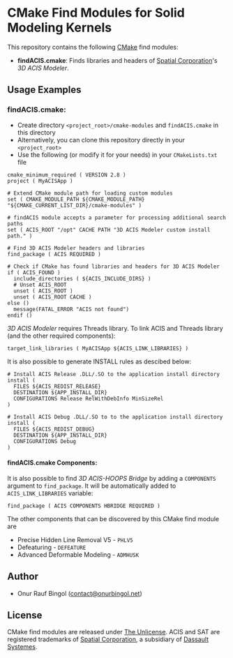 # CMake Find Modules for Solid Modeling Kernels

This repository contains the following [CMake](https://cmake.org/) find modules:

* __findACIS.cmake__: Finds libraries and headers of [Spatial Corporation](https://www.spatial.com/)'s _3D ACIS Modeler_.

## Usage Examples

### findACIS.cmake:

* Create directory `<project_root>/cmake-modules` and  `findACIS.cmake` in this directory
* Alternatively, you can clone this repository directly in your `<project_root>`
* Use the following (or modify it for your needs) in your `CMakeLists.txt` file

```
cmake_minimum_required ( VERSION 2.8 )
project ( MyACISApp )

# Extend CMake module path for loading custom modules
set ( CMAKE_MODULE_PATH ${CMAKE_MODULE_PATH} "${CMAKE_CURRENT_LIST_DIR}/cmake-modules" )

# findACIS module accepts a parameter for processing additional search paths
set ( ACIS_ROOT "/opt" CACHE PATH "3D ACIS Modeler custom install path." )

# Find 3D ACIS Modeler headers and libraries
find_package ( ACIS REQUIRED )

# Check if CMake has found libraries and headers for 3D ACIS Modeler
if ( ACIS_FOUND )
  include_directories ( ${ACIS_INCLUDE_DIRS} )
  # Unset ACIS_ROOT
  unset ( ACIS_ROOT )
  unset ( ACIS_ROOT CACHE )
else ()
  message(FATAL_ERROR "ACIS not found")
endif ()
```

_3D ACIS Modeler_ requires Threads library. To link ACIS and Threads library (and the other required components):

```
target_link_libraries ( MyACISApp ${ACIS_LINK_LIBRARIES} )
```

It is also possible to generate INSTALL rules as descibed below:

```
# Install ACIS Release .DLL/.SO to the application install directory
install (
  FILES ${ACIS_REDIST_RELEASE}
  DESTINATION ${APP_INSTALL_DIR}
  CONFIGURATIONS Release RelWithDebInfo MinSizeRel
)

# Install ACIS Debug .DLL/.SO to to the application install directory
install (
  FILES ${ACIS_REDIST_DEBUG}
  DESTINATION ${APP_INSTALL_DIR}
  CONFIGURATIONS Debug
)
```

#### findACIS.cmake Components:

It is also possible to find _3D ACIS-HOOPS Bridge_ by adding a `COMPONENTS` argument to `find_package`. It will be automatically added to `ACIS_LINK_LIBRARIES` variable:

```
find_package ( ACIS COMPONENTS HBRIDGE REQUIRED )
```

The other components that can be discovered by this CMake find module are

* Precise Hidden Line Removal V5 - `PHLV5`
* Defeaturing - `DEFEATURE`
* Advanced Deformable Modeling - `ADMHUSK`

## Author

* Onur Rauf Bingol (contact@onurbingol.net)

## License

CMake find modules are released under [The Unlicense](LICENSE). ACIS and SAT are registered trademarks of [Spatial Corporation](https://www.spatial.com/), a subsidiary of [Dassault Systemes](https://www.3ds.com/).
